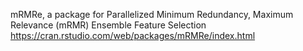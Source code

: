mRMRe, a package for Parallelized Minimum Redundancy, Maximum Relevance (mRMR) Ensemble Feature Selection
https://cran.rstudio.com/web/packages/mRMRe/index.html
